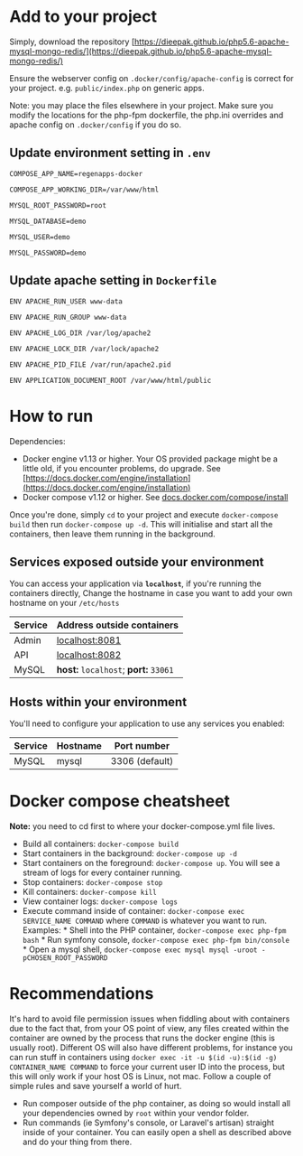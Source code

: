 # Add to your project #

Simply, download the repository [https://dieepak.github.io/php5.6-apache-mysql-mongo-redis/](https://dieepak.github.io/php5.6-apache-mysql-mongo-redis/) 

Ensure the webserver config on `.docker/config/apache-config` is correct for your project. e.g. `public/index.php` on generic apps.

Note: you may place the files elsewhere in your project. Make sure you modify the locations for the php-fpm dockerfile, the php.ini overrides and apache config on `.docker/config` if you do so.

## Update environment setting in `.env` ##

`COMPOSE_APP_NAME=regenapps-docker`

`COMPOSE_APP_WORKING_DIR=/var/www/html`

`MYSQL_ROOT_PASSWORD=root`

`MYSQL_DATABASE=demo`

`MYSQL_USER=demo`

`MYSQL_PASSWORD=demo`


## Update apache setting in `Dockerfile`  ##

  `ENV APACHE_RUN_USER www-data`

  `ENV APACHE_RUN_GROUP www-data`

  `ENV APACHE_LOG_DIR /var/log/apache2`

  `ENV APACHE_LOCK_DIR /var/lock/apache2`

  `ENV APACHE_PID_FILE /var/run/apache2.pid`

  `ENV APPLICATION_DOCUMENT_ROOT /var/www/html/public`


 
# How to run #

Dependencies:

  * Docker engine v1.13 or higher. Your OS provided package might be a little old, if you encounter problems, do upgrade. See [https://docs.docker.com/engine/installation](https://docs.docker.com/engine/installation)
  * Docker compose v1.12 or higher. See [docs.docker.com/compose/install](https://docs.docker.com/compose/install/)

Once you're done, simply `cd` to your project and execute `docker-compose build`  then run `docker-compose up -d`. This will initialise and start all the containers, then leave them running in the background.

<!-- ![](https://dieepak.github.io/assets/php-mysql-mongo-redis.png) -->

## Services exposed outside your environment ##

You can access your application via **`localhost`**, if you're running the containers directly, Change the hostname in case you want to add your own hostname on your `/etc/hosts` 


Service    |  Address outside containers
------     |  -------------------
Admin  |  [localhost:8081](http://localhost:8081)
API  |  [localhost:8082](http://localhost:8082)
MySQL      |  **host:** `localhost`; **port:** `33061`

## Hosts within your environment ##

You'll need to configure your application to use any services you enabled:

Service |  Hostname   | Port number
------  | ---------   | -----------
MySQL   | mysql       |3306 (default)

# Docker compose cheatsheet #

**Note:** you need to cd first to where your docker-compose.yml file lives.

  * Build all containers: `docker-compose build`
  * Start containers in the background: `docker-compose up -d`
  * Start containers on the foreground: `docker-compose up`. You will see a stream of logs for every container running.
  * Stop containers: `docker-compose stop`
  * Kill containers: `docker-compose kill`
  * View container logs: `docker-compose logs`
  * Execute command inside of container: `docker-compose exec SERVICE_NAME COMMAND` where `COMMAND` is whatever you want to run. Examples:
        * Shell into the PHP container, `docker-compose exec php-fpm bash`
        * Run symfony console, `docker-compose exec php-fpm bin/console`
        * Open a mysql shell, `docker-compose exec mysql mysql -uroot -pCHOSEN_ROOT_PASSWORD`

# Recommendations #

It's hard to avoid file permission issues when fiddling about with containers due to the fact that, from your OS point of view, any files created within the container are owned by the process that runs the docker engine (this is usually root). Different OS will also have different problems, for instance you can run stuff in containers using `docker exec -it -u $(id -u):$(id -g) CONTAINER_NAME COMMAND` to force your current user ID into the process, but this will only work if your host OS is Linux, not mac. Follow a couple of simple rules and save yourself a world of hurt.

  * Run composer outside of the php container, as doing so would install all your dependencies owned by `root` within your vendor folder.
  * Run commands (ie Symfony's console, or Laravel's artisan) straight inside of your container. You can easily open a shell as described above and do your thing from there.
